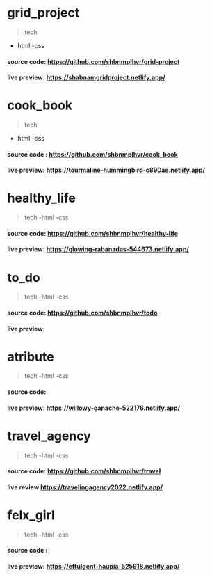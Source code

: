 # grid_project
> tech
- html
-css
#### source code: https://github.com/shbnmplhvr/grid-project
#### live preview: https://shabnamgridproject.netlify.app/

# cook_book
> tech
- html
-css
#### source code : https://github.com/shbnmplhvr/cook_book
#### live preview: https://tourmaline-hummingbird-c890ae.netlify.app/

# healthy_life
>tech
-html
-css
#### source code: https://github.com/shbnmplhvr/healthy-life
#### live preview: https://glowing-rabanadas-544673.netlify.app/

# to_do
>tech
-html
-css
#### source code: https://github.com/shbnmplhvr/todo
#### live preview:

# atribute
>tech
-html
-css
#### source code: 
#### live preview: https://willowy-ganache-522176.netlify.app/


# travel_agency
>tech
-html
-css
#### source code: https://github.com/shbnmplhvr/travel
#### live review https://travelingagency2022.netlify.app/


# felx_girl
>tech
-html
-css
#### source code :
#### live preview: https://effulgent-haupia-525918.netlify.app/